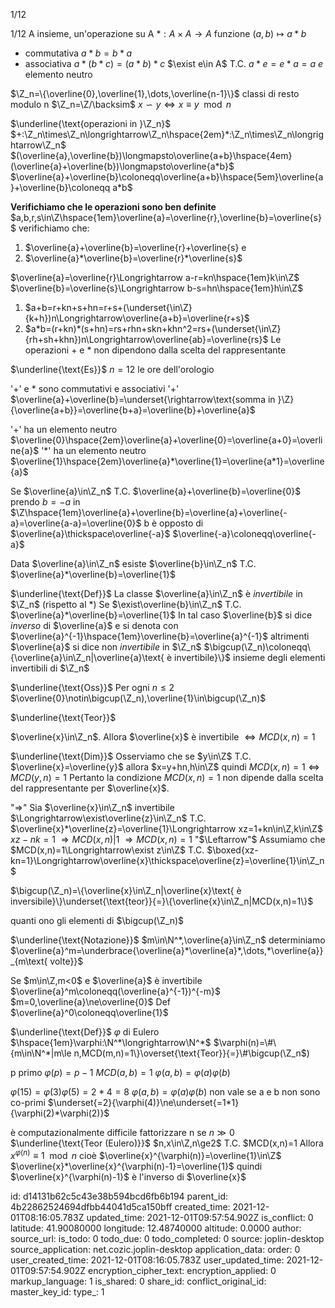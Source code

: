 1/12

1/12
A insieme, un'operazione su A
$*:A\times A\longrightarrow A$ funzione
$(a,b)\longmapsto a*b$
* commutativa $a*b=b*a$
* associativa $a*(b*c)=(a*b)*c$
$\exist e\in A$ T.C. $a*e=e*a=a$
$e$ elemento neutro

$\Z_n=\{\overline{0},\overline{1},\dots,\overline{n-1}\}$
classi di resto modulo n
$\Z_n=\Z/\backsim$
$x\backsim y\Longleftrightarrow x\equiv y\mod n$

$\underline{\text{operazioni in }\Z_n}$
$+:\Z_n\times\Z_n\longrightarrow\Z_n\hspace{2em}*:\Z_n\times\Z_n\longrightarrow\Z_n$
$(\overline{a},\overline{b})\longmapsto\overline{a+b}\hspace{4em}(\overline{a}+\overline{b})\longmapsto\overline{a*b}$
$\overline{a}+\overline{b}\coloneqq\overline{a+b}\hspace{5em}\overline{a}+\overline{b}\coloneqq a*b$

**Verifichiamo che le operazioni sono ben definite**
$a,b,r,s\in\Z\hspace{1em}\overline{a}=\overline{r},\overline{b}=\overline{s}$
verifichiamo che:
1) $\overline{a}+\overline{b}=\overline{r}+\overline{s}
e
2) $\overline{a}*\overline{b}=\overline{r}*\overline{s}$

$\overline{a}=\overline{r}\Longrightarrow a-r=kn\hspace{1em}k\in\Z$
$\overline{b}=\overline{s}\Longrightarrow b-s=hn\hspace{1em}h\in\Z$
1) $a+b=r+kn+s+hn=r+s+(\underset{\in\Z}{k+h})n\Longrightarrow\overline{a+b}=\overline{r+s}$
2) $a*b=(r+kn)*(s+hn)=rs+rhn+skn+khn^2=rs+(\underset{\in\Z}{rh+sh+khn})n\Longrightarrow\overline{ab}=\overline{rs}$
Le operazioni + e * non dipendono dalla scelta del rappresentante

$\underline{\text{Es}}$
$n=12$ le ore dell'orologio

'+' e * sono commutativi e associativi
'+' $\overline{a}+\overline{b}=\underset{\rightarrow\text{somma in }\Z}{\overline{a+b}}=\overline{b+a}=\overline{b}+\overline{a}$

'+' ha un elemento neutro $\overline{0}\hspace{2em}\overline{a}+\overline{0}=\overline{a+0}=\overline{a}$
'*' ha un elemento neutro $\overline{1}\hspace{2em}\overline{a}*\overline{1}=\overline{a*1}=\overline{a}$

Se $\overline{a}\in\Z_n$ T.C. $\overline{a}+\overline{b}=\overline{0}$
prendo $b=-a$ in $\Z\hspace{1em}\overline{a}+\overline{b}=\overline{a}+\overline{-a}=\overline{a-a}=\overline{0}$
b è opposto di $\overline{a}\thickspace\overline{-a}$
$\overline{-a}\coloneqq\overline{-a}$

Data $\overline{a}\in\Z_n$ esiste $\overline{b}\in\Z_n$ T.C. $\overline{a}*\overline{b}=\overline{1}$

$\underline{\text{Def}}$
La classe $\overline{a}\in\Z_n$ è *invertibile* in $\Z_n$ (rispetto al *)
Se $\exist\overline{b}\in\Z_n$ T.C. $\overline{a}*\overline{b}=\overline{1}$
In tal caso $\overline{b}$ si dice *inverso* di $\overline{a}$ e si denota con $\overline{a}^{-1}\hspace{1em}\overline{b}=\overline{a}^{-1}$
altrimenti $\overline{a}$ si dice non *invertibile* in $\Z_n$
$\bigcup(\Z_n)\coloneqq\{\overline{a}\in\Z_n|\overline{a}\text{ è invertibile}\}$ insieme degli elementi invertibili di $\Z_n$

$\underline{\text{Oss}}$
Per ogni $n\le2$
$\overline{0}\notin\bigcup(\Z_n),\overline{1}\in\bigcup(\Z_n)$

$\underline{\text{Teor}}$

$\overline{x}\in\Z_n$. Allora
$\overline{x}$ è invertibile $\Longleftrightarrow MCD(x,n)=1$

$\underline{\text{Dim}}$ Osserviamo che se $y\in\Z$ T.C. $\overline{x}=\overline{y}$
allora $x=y+hn,h\in\Z$
quindi $MCD(x,n)=1\Longleftrightarrow MCD(y,n)=1$
Pertanto la condizione $MCD(x,n)=1$ non dipende dalla scelta del rappresentante per $\overline{x}$.

"$\Rightarrow$" Sia $\overline{x}\in\Z_n$ invertibile $\Longrightarrow\exist\overline{z}\in\Z_n$ T.C. $\overline{x}*\overline{z}=\overline{1}\Longrightarrow xz=1+kn\in\Z,k\in\Z$
$xz-nk=1$
$\Rightarrow MCD(x,n)|1$
$\Rightarrow MCD(x,n)=1$
"$\Leftarrow"$ Assumiamo che $MCD(x,n)=1\Longrightarrow\exist z\in\Z$ T.C. $\boxed{xz-kn=1}\Longrightarrow\overline{x}\thickspace\overline{z}=\overline{1}\in\Z_n$

$\bigcup(\Z_n)=\{\overline{x}\in\Z_n|\overline{x}\text{ è inversibile}\}\underset{\text{teor}}{=}\{\overline{x}\in\Z_n|MCD(x,n)=1\}$

quanti ono gli elementi di $\bigcup(\Z_n)$

$\underline{\text{Notazione}}$
$m\in\N^*,\overline{a}\in\Z_n$
determiniamo $\overline{a}^m=\underbrace{\overline{a}*\overline{a}*,\dots,*\overline{a}}_{m\text{ volte}}$

Se $m\in\Z,m<0$
e $\overline{a}$ è invertibile  $\overline{a}^m\coloneqq(\overline{a}^{-1})^{-m}$
$m=0,\overline{a}\ne\overline{0}$ Def $\overline{a}^0\coloneqq\overline{1}$

$\underline{\text{Def}}$
$\varphi$ di Eulero $\hspace{1em}\varphi:\N^*\longrightarrow\N^*$
$\varphi(n)=\#\{m\in\N^*|m\le n,MCD(m,n)=1\}\overset{\text{Teor}}{=}\#\bigcup(\Z_n$)

p primo $\varphi(p)=p-1$
$MCD(a,b)=1$
$\varphi(a,b)=\varphi(a)\varphi(b)$

$\varphi(15)=\varphi(3)\varphi(5)=2*4=8$
$\varphi(a,b)=\varphi(a)\varphi(b)$ non vale se a e b non sono co-primi
$\underset{=2}{\varphi(4)}\ne\underset{=1*1}{\varphi(2)*\varphi(2)}$

è computazionalmente difficile fattorizzare n se $n\gg0$
$\underline{\text{Teor (Eulero)}}$
$n,x\in\Z,n\ge2$ T.C. $MCD(x,n)=1
Allora $x^{\varphi(n)}\equiv1\mod n$
cioè $\overline{x}^{\varphi(n)}=\overline{1}\in\Z$
$\overline{x}*\overline{x}^{\varphi(n)-1}=\overline{1}$ quindi $\overline{x}^{\varphi(n)-1}$ è l'inverso di $\overline{x}$

id: d14131b62c5c43e38b594bcd6fb6b194
parent_id: 4b22862524694dfbb44041d5ca150bff
created_time: 2021-12-01T08:16:05.783Z
updated_time: 2021-12-01T09:57:54.902Z
is_conflict: 0
latitude: 41.90080000
longitude: 12.48740000
altitude: 0.0000
author: 
source_url: 
is_todo: 0
todo_due: 0
todo_completed: 0
source: joplin-desktop
source_application: net.cozic.joplin-desktop
application_data: 
order: 0
user_created_time: 2021-12-01T08:16:05.783Z
user_updated_time: 2021-12-01T09:57:54.902Z
encryption_cipher_text: 
encryption_applied: 0
markup_language: 1
is_shared: 0
share_id: 
conflict_original_id: 
master_key_id: 
type_: 1
